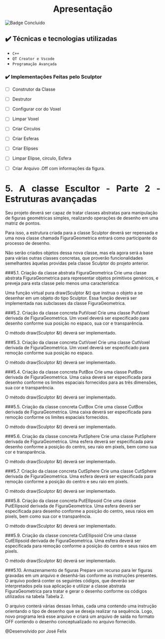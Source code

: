 <h1 align="center">Apresentação</h1>

![Badge Concluido](http://img.shields.io/static/v1?label=STATUS&message=%20Construindo&color=GREEN&style=for-the-badge)

## ✔️ Técnicas e tecnologias utilizadas

- ``C++``
- ``QT Creator e Vscode``
- ``Programação Avançada``

 
 ### ✔️ Implementações Feitas pelo Sculptor

- [ ] Construtor da Classe 
- [ ] Destrutor
- [ ] Configurar cor do Voxel
- [ ] Limpar Voxel
- [ ] Criar Circulos
- [ ] Criar Esferas 
- [ ] Criar Elipses
- [ ] Limpar Elipse, circulo, Esfera
- [ ] Criar Arquivo .Off com informações da figura. 
 
 
 
<h1 align="justify">5. A classe Escultor - Parte 2 - Estruturas avançadas</h1>
Seu projeto deverá ser capaz de tratar classes abstratas para manipulação de figuras geométricas simples, realizando operações de desenho em uma matriz de pontos.

Para isso, a estrutura criada para a classe Sculptor deverá ser repensada e uma nova classe chamada FiguraGeometrica entrará como participante do processo de desenho.

Não serão criados objetos dessa nova classe, mas ela agora será a base para várias outras classes concretas, que proverão funcionalidades semelhantes àquelas providas pela classe Sculptor do projeto anterior.

###5.1. Criação da classe abstrata FiguraGeometrica
Crie uma classe abstrata FiguraGeometrica para representar objetos primitivos genéricos, e preveja para esta classe pelo menos uma característica:

Uma função virtual pura draw(Sculptor &t) que instrua o objeto a se desenhar em um objeto do tipo Sculptor. Essa função deverá ser implementada nas subclasses da classe FiguraGeometrica.

###5.2. Criação da classe concreta PutVoxel
Crie uma classe PutVoxel derivada de FiguraGeometrica. Um voxel deverá ser especificado para desenho conforme sua posição no espaco, sua cor e transparência.

O método draw(Sculptor &t) deverá ser implementado.

###5.3. Criação da classe concreta CutVoxel
Crie uma classe CutVoxel derivada de FiguraGeometrica. Um voxel deverá ser especificado para remoção conforme sua posição no espaco.

O método draw(Sculptor &t) deverá ser implementado.

###5.4. Criação da classe concreta PutBox
Crie uma classe PutBox derivada de FiguraGeometrica. Uma caixa deverá ser especificada para desenho conforme os limites espaciais fornecidos para as três dimensões, sua cor e transparência.

O método draw(Sculptor &t) deverá ser implementado.

###5.5. Criação da classe concreta CutBox
Crie uma classe CutBox derivada de FiguraGeometrica. Uma caixa deverá ser especificada para remoção conforme os limites espaciais fornecidos.

O método draw(Sculptor &t) deverá ser implementado.

###5.6. Criação da classe concreta PutSphere
Crie uma classe PutSphere derivada de FiguraGeometrica. Uma esfera deverá ser especificada para desenho conforme a posição do centro, seu raio em pixels, bem como sua cor e transparência.

O método draw(Sculptor &t) deverá ser implementado.

###5.7. Criação da classe concreta CutSphere
Crie uma classe CutSphere derivada de FiguraGeometrica. Uma esfera deverá ser especificada para remoção conforme a posição do centro e seu raio em pixels.

O método draw(Sculptor &t) deverá ser implementado.

###5.8. Criação da classe concreta PutEllipsoid
Crie uma classe PutEllipsoid derivada de FiguraGeometrica. Uma esfera deverá ser especificada para desenho conforme a posição do centro, seus raios em pixels, bem como sua cor e transparência.

O método draw(Sculptor &t) deverá ser implementado.

###5.9. Criação da classe concreta CutEllipsoid
Crie uma classe CutEllipsoid derivada de FiguraGeometrica. Uma esfera deverá ser especificada para remoção conforme a posição do centro e seus raios em pixels.

O método draw(Sculptor &t) deverá ser implementado.

###5.10. Armazenamento de figuras
Prepare um recurso para ler figuras gravadas em um arquivo e desenhá-las conforme as instruções presentes. O arquivo poderá conter os seguintes códigos, que deverão ser interpretados pela sua aplicação e utilizar a classe abstrata FiguraGeometrica para tratar e gerar o desenho conforme os códigos utilizados na tabela Tabela 2.

O arquivo conterá várias dessas linhas, cada uma contendo uma instrução orientando o tipo de desenho que se deseja realizar na sequência. Logo, novo programa lerá esse arquivo e criará um arquivo de saída no formato OFF contendo o desenho conceptualizado no arquivo fornecido.




  



<p align="justify" font-family="Arial">@Desenvolvido por José Felix</p>
